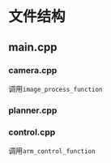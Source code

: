 # 文件结构
## main.cpp
### camera.cpp
调用`image_process_function`
### planner.cpp
### control.cpp
调用`arm_control_function`
